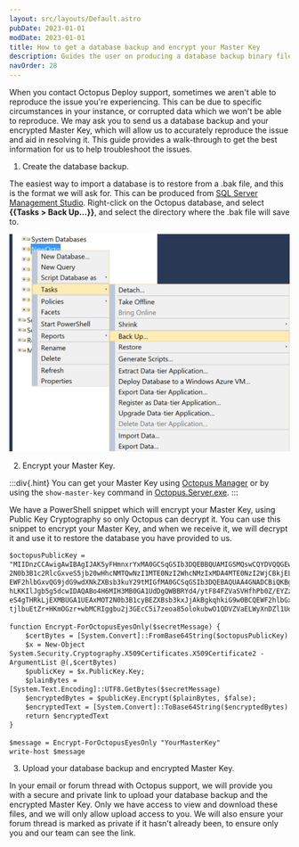 ```yaml
---
layout: src/layouts/Default.astro
pubDate: 2023-01-01
modDate: 2023-01-01
title: How to get a database backup and encrypt your Master Key
description: Guides the user on producing a database backup binary file (.bak) and encrypt their Master Key to provide us with.
navOrder: 28
---
```


When you contact Octopus Deploy support, sometimes we aren't able to reproduce the issue you're experiencing. This can be due to specific circumstances in your instance, or corrupted data which we won't be able to reproduce. We may ask you to send us a database backup and your encrypted Master Key, which will allow us to accurately reproduce the issue and aid in resolving it. This guide provides a walk-through to get the best information for us to help troubleshoot the issues.

1. Create the database backup.

The easiest way to import a database is to restore from a .bak file, and this is the format we will ask for. This can be produced from [SQL Server Management Studio](https://docs.microsoft.com/en-us/sql/relational-databases/backup-restore/create-a-full-database-backup-sql-server). Right-click on the Octopus database, and select **{{Tasks > Back Up...}}**, and select the directory where the .bak file will save to.

![Backup SQL database in SQL Server Management Studio](/docs/support/images/sql_server_management_studio_backup_db.png "width=500")

2. Encrypt your Master Key.

:::div{.hint}
You can get your Master Key using [Octopus Manager](/docs/security/data-encryption/#Securityandencryption-YourMasterKey) or by using the `show-master-key` command in [Octopus.Server.exe](/docs/octopus-rest-api/octopus.server.exe-command-line/show-master-key).
:::

We have a PowerShell snippet which will encrypt your Master Key, using Public Key Cryptography so only Octopus can decrypt it. You can use this snippet to encrypt your Master Key, and when we receive it, we will decrypt it and use it to restore the database you have provided to us.

```
$octopusPublicKey = "MIIDnzCCAwigAwIBAgIJAK5yFHmnxrYxMA0GCSqGSIb3DQEBBQUAMIGSMQswCQYDVQQGEwJBVTEMMAoGA1UECBMDUUxEMREwDwYDVQQHEwhCcmlzYmFuZTEhMB8GA1UEChMYT2N0b3B1cyBEZXBsb3kgUHR5LiBMdGQuMRcwFQYDVQQDEw5PY3RvcHVzIERlcGxveTEmMCQGCSqGSIb3DQEJARYXaGVsbG9Ab
2N0b3B1c2RlcGxveS5jb20wHhcNMTQwNzI1MTE0NzI2WhcNMzIxMDA4MTE0NzI2WjCBkjELMAkGA1UEBhMCQVUxDDAKBgNVBAgTA1FMRDERMA8GA1UEBxMIQnJpc2JhbmUxITAfBgNVBAoTGE9jdG9wdXMgRGVwbG95IFB0eS4gTHRkLjEXMBUGA1UEAxMOT2N0b3B1cyBEZXBsb3kxJjAkBgkqhkiG9w0BCQ
EWF2hlbGxvQG9jdG9wdXNkZXBsb3kuY29tMIGfMA0GCSqGSIb3DQEBAQUAA4GNADCBiQKBgQDD532q7wcbDAE65sZn5kdWQEv+yFHTUn9wPXEfPztv1cc/xjLts6zuKcfcRVITyB+n02Rg/VAGpNdZeAIWTtptKLkcdttwf+xoySPF13jc7DSnYabGamRR/hqzn9QcLq87WHIQF8olecpokoTsdBfE6e3idR8
hLKKIlJgb5g5dcwIDAQABo4H6MIH3MB0GA1UdDgQWBBRYd4/ytF84FZVaSVHfhPb0Z/EYZzCBxwYDVR0jBIG/MIG8gBRYd4/ytF84FZVaSVHfhPb0Z/EYZ6GBmKSBlTCBkjELMAkGA1UEBhMCQVUxDDAKBgNVBAgTA1FMRDERMA8GA1UEBxMIQnJpc2JhbmUxITAfBgNVBAoTGE9jdG9wdXMgRGVwbG95IFB0
eS4gTHRkLjEXMBUGA1UEAxMOT2N0b3B1cyBEZXBsb3kxJjAkBgkqhkiG9w0BCQEWF2hlbGxvQG9jdG9wdXNkZXBsb3kuY29tggkArnIUeafGtjEwDAYDVR0TBAUwAwEB/zANBgkqhkiG9w0BAQUFAAOBgQAcEMAykQaazLd2ZewE7d+0PeIWv/YlZMIDeg5LF1/UtKMMCaaspN7rNA1lUPfjK/ofWh43s4R0J
tjlbuEtZr+HKmOGzr+wbMCRIggbu2j3GEcC5i7zeoa85olokubwO1QDVZVaELWyXnDZl1UoJ9VyGsV5pEAE571XS9oTUyUssQ=="

function Encrypt-ForOctopusEyesOnly($secretMessage) {
    $certBytes = [System.Convert]::FromBase64String($octopusPublicKey)
    $x = New-Object System.Security.Cryptography.X509Certificates.X509Certificate2 -ArgumentList @(,$certBytes)
    $publicKey = $x.PublicKey.Key;
    $plainBytes = [System.Text.Encoding]::UTF8.GetBytes($secretMessage)
    $encryptedBytes = $publicKey.Encrypt($plainBytes, $false);
    $encryptedText = [System.Convert]::ToBase64String($encryptedBytes)
    return $encryptedText
}

$message = Encrypt-ForOctopusEyesOnly "YourMasterKey"
write-host $message
```

3. Upload your database backup and encrypted Master Key.

In your email or forum thread with Octopus support, we will provide you with a secure and private link to upload your database backup and the encrypted Master Key. Only we have access to view and download these files, and we will only allow upload access to you. We will also ensure your forum thread is marked as private if it hasn't already been, to ensure only you and our team can see the link.
